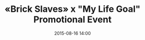 ---
  title:      «Brick Slaves» x "My Life Goal" Promotional Event
  date:       2015-08-16 14:00
  venue:      Dragon Centre Floor 1 Courtyard
  address:    '37 Yen Chow Street, Sham Shui Po, Kowloon, Hong Kong'
  map:        '22.3308803, 114.160076'
  attendees:  'Vincent Wong, Eliza Sam, <mark>Selena Lee</mark>, Rachel Kan, Cheung Kwok-Keung, Toby Chan, Matthew Ho, Ching Hor Wai, Producer Law Chun-Ngok'
  drama:      Brick Slaves
---